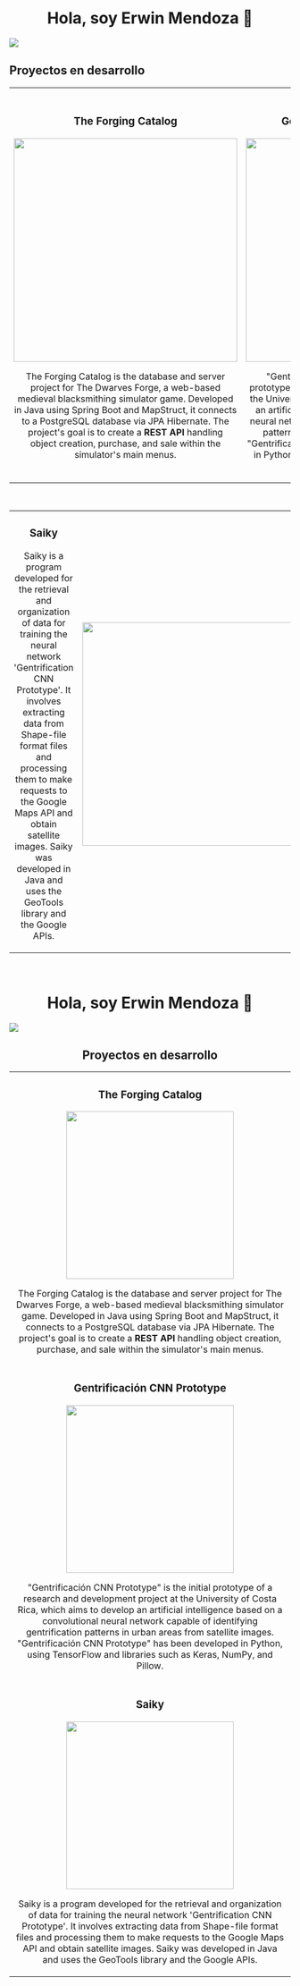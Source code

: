 <div align="center">
<h1 align="center">Hola, soy Erwin Mendoza 👋</h1>
</div>
<img src="https://i.pinimg.com/originals/f7/c7/a8/f7c7a857636a0e3295eca3d95362ec65.png">


## Proyectos en desarrollo
<table>
<tr>
<td width="50%">
<h3 align="center">The Forging Catalog</h3>
<div align="center">
<a href="https://github.com/erms256/Forging_Catalog" target="_blank"><img src="https://i.pinimg.com/originals/3e/95/9e/3e959e215b271ea65b18146213caca79.jpg" width="400" alt=""></a>
<p>
</p>
<p>The Forging Catalog is the database and server project for The Dwarves Forge, a web-based medieval blacksmithing simulator game. Developed in Java using Spring Boot and MapStruct, it connects to a PostgreSQL database via JPA Hibernate. The project's goal is to create a <strong>REST API </strong>handling object creation, purchase, and sale within the simulator's main menus.</p>
</div>
                                                                                      
</td>

<td width="50%">
               <br>
<h3 align="center">Gentrificación CNN Prototype</h3>
<div align="center">                                       
<a href="https://github.com/erms256" target="_blank"><img src="https://i.pinimg.com/originals/4b/8b/7f/4b8b7f81a70d338bd8272d5949b90c09.jpg" width="400" alt=""></a>
<br>
<p>
</p>
</p>"Gentrificación CNN Prototype" is the initial prototype of a research and development project at the University of Costa Rica, which aims to develop an artificial intelligence based on a convolutional neural network capable of identifying gentrification patterns in urban areas from satellite images.
  "Gentrificación CNN Prototype" has been developed in Python, using TensorFlow and libraries such as Keras, NumPy, and Pillow.</p>
</div>                                                             
</table>                                                                                 
</div>
<br>

<table>
<tr>
<td width="50%">
<h3 align="center">Saiky</h3>
<div align="center">
</p>
<p>Saiky is a program developed for the retrieval and organization of data for training the neural network 'Gentrification CNN Prototype'. It involves extracting data from Shape-file format files and processing them to make requests to the Google Maps API and obtain satellite images. Saiky was developed in Java and uses the GeoTools library and the Google APIs.</p>
</div>
                                                                                      
</td>       

<td width="50%">
<h3 align="center"></h3>
<div align="center">
<a href="https://github.com/erms256/Saiky" target="_blank"><img src="https://i.pinimg.com/originals/25/f0/38/25f0383630db44ebc6ea2a0aa6f585f5.jpg" width="400" alt=""></a>
<p>

</p>
<p></p>
</div>
                                                                                      
</td>  
</table>                                                                                 
</div>
<br>


<div align="center">
  <h1 align="center">Hola, soy Erwin Mendoza 👋</h1>
</div>
<img src="https://i.pinimg.com/originals/f7/c7/a8/f7c7a857636a0e3295eca3d95362ec65.png" style="max-width: 100%; height: auto;">

<h2 align="center">Proyectos en desarrollo</h2>

<table align="center" style="max-width: 100%;">
  <tr>
    <td width="50%">
      <div>
        <h3 align="center">The Forging Catalog</h3>
        <div align="center">
          <a href="https://github.com/erms256/Forging_Catalog" target="_blank">
            <img src="https://i.pinimg.com/originals/3e/95/9e/3e959e215b271ea65b18146213caca79.jpg" width="300" alt="">
          </a>
          <p>The Forging Catalog is the database and server project for The Dwarves Forge, a web-based medieval blacksmithing simulator game. Developed in Java using Spring Boot and MapStruct, it connects to a PostgreSQL database via JPA Hibernate. The project's goal is to create a <strong>REST API </strong>handling object creation, purchase, and sale within the simulator's main menus.</p>
        </div>
      </div>
    </td>
  </tr>
  <tr>
    <td width="50%">
      <div>
        <h3 align="center">Gentrificación CNN Prototype</h3>
        <div align="center">
          <a href="https://github.com/erms256" target="_blank">
            <img src="https://i.pinimg.com/originals/4b/8b/7f/4b8b7f81a70d338bd8272d5949b90c09.jpg" width="300" alt="">
          </a>
          <p>"Gentrificación CNN Prototype" is the initial prototype of a research and development project at the University of Costa Rica, which aims to develop an artificial intelligence based on a convolutional neural network capable of identifying gentrification patterns in urban areas from satellite images.
            "Gentrificación CNN Prototype" has been developed in Python, using TensorFlow and libraries such as Keras, NumPy, and Pillow.</p>
        </div>
      </div>
    </td>
  </tr>
  <tr>
    <td width="50%">
      <div>
        <h3 align="center">Saiky</h3>
        <div align="center">
          <a href="https://github.com/erms256/Saiky" target="_blank">
            <img src="https://i.pinimg.com/originals/25/f0/38/25f0383630db44ebc6ea2a0aa6f585f5.jpg" width="300" alt="">
          </a>
          <p>Saiky is a program developed for the retrieval and organization of data for training the neural network 'Gentrification CNN Prototype'. It involves extracting data from Shape-file format files and processing them to make requests to the Google Maps API and obtain satellite images. Saiky was developed in Java and uses the GeoTools library and the Google APIs.</p>
        </div>
      </div>
    </td>
  </tr>
</table>


